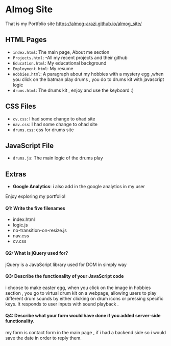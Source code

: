 # Almog Site

That is my Portfolio site 
https://almog-arazi.github.io/almog_site/

## HTML Pages

- `index.html`:  The main page, About me  section
- `Projects.html`: -All my recent projects and their github 
- `Education.html`:  My educational background
- `Employment.html`:   My resume 
- `Hobbies.html`: A paragraph about my hobbies with a mystery egg ,when you click on the batman play drums , you do to drums kit with javascript logic
- `drums.html`: The drums kit , enjoy and use the keyboard :)

## CSS Files

- `cv.css`: I had some change to ohad site
- `nav.css`: I had some change to ohad site
- `drums.css`: css for drums site

## JavaScript File
- `drums.js`: The main logic of the drums play


## Extras

- **Google Analytics**: i also add in the google analytics in my user 

Enjoy exploring my portfolio!



####  Q1: Write the five filenames
- index.html
- logic.js
- no-transition-on-resize.js
- nav.css
- cv.css

####  Q2: What is jQuery used for?

jQuery is a JavaScript library used for DOM in simply way

#### Q3: Describe the functionality of your JavaScript code

 i choose to make easter egg, when you click on the image in hobbies section , you go to virtual drum kit on a webpage, allowing users to play different drum sounds by either clicking on drum icons or pressing specific keys. It responds to user inputs with sound playback .

#### Q4: Describe what your form would have done if you added server-side functionality.

my form is contact form in the main page , if i had a  backend side so i would save the date in order to reply them.
